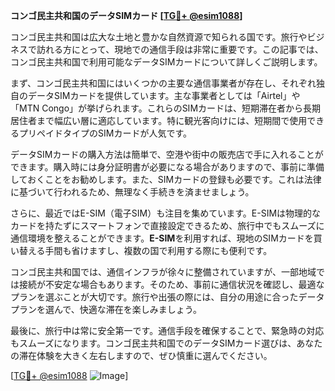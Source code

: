 **コンゴ民主共和国のデータSIMカード [[TG💪+ @esim1088](https://t.me/s/esim1088)]**

コンゴ民主共和国は広大な土地と豊かな自然資源で知られる国です。旅行やビジネスで訪れる方にとって、現地での通信手段は非常に重要です。この記事では、コンゴ民主共和国で利用可能なデータSIMカードについて詳しくご説明します。

まず、コンゴ民主共和国にはいくつかの主要な通信事業者が存在し、それぞれ独自のデータSIMカードを提供しています。主な事業者としては「Airtel」や「MTN Congo」が挙げられます。これらのSIMカードは、短期滞在者から長期居住者まで幅広い層に適応しています。特に観光客向けには、短期間で使用できるプリペイドタイプのSIMカードが人気です。

データSIMカードの購入方法は簡単で、空港や街中の販売店で手に入れることができます。購入時には身分証明書が必要になる場合がありますので、事前に準備しておくことをお勧めします。また、SIMカードの登録も必要です。これは法律に基づいて行われるため、無理なく手続きを済ませましょう。

さらに、最近ではE-SIM（電子SIM）も注目を集めています。E-SIMは物理的なカードを持たずにスマートフォンで直接設定できるため、旅行中でもスムーズに通信環境を整えることができます。**E-SIM**を利用すれば、現地のSIMカードを買い替える手間も省けますし、複数の国で利用する際にも便利です。

コンゴ民主共和国では、通信インフラが徐々に整備されていますが、一部地域では接続が不安定な場合もあります。そのため、事前に通信状況を確認し、最適なプランを選ぶことが大切です。旅行や出張の際には、自分の用途に合ったデータプランを選んで、快適な滞在を楽しみましょう。

最後に、旅行中は常に安全第一です。通信手段を確保することで、緊急時の対応もスムーズになります。コンゴ民主共和国でのデータSIMカード選びは、あなたの滞在体験を大きく左右しますので、ぜひ慎重に選んでください。

[[TG💪+ @esim1088](https://t.me/s/esim1088) ![Image](https://i.postimg.cc/Y0z9fWf4/image.png)]